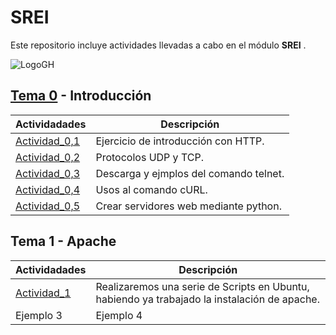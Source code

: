 # SREI
Este repositorio incluye actividades llevadas a cabo en el módulo **SREI** .

![LogoGH](Images/8562a9a5-a1e4-4722-9ec7-47ebccd5901e.webp)

## [Tema 0](Tema_0) - Introducción

Actividadades | Descripción
---------- | ----------
[Actividad_0,1](Tema0/Actividad0.1.md)| Ejercicio de introducción con HTTP.
[Actividad_0,2](Tema0/Actividad0.2.md)| Protocolos UDP y TCP.
[Actividad_0,3](Tema0/Actividad0.3.md)| Descarga y ejmplos del comando telnet.
[Actividad_0,4](Tema0/Actividad0.4.md)| Usos al comando cURL.
[Actividad_0,5](Tema0/Actividad0.5.md)| Crear servidores web mediante python.

## Tema 1 - Apache

Actividadades | Descripción
---------- | ----------
[Actividad_1](Tema_1/Actividad_1.md)| Realizaremos una serie de Scripts en Ubuntu, habiendo ya trabajado la instalación de apache.
Ejemplo 3 | Ejemplo 4
